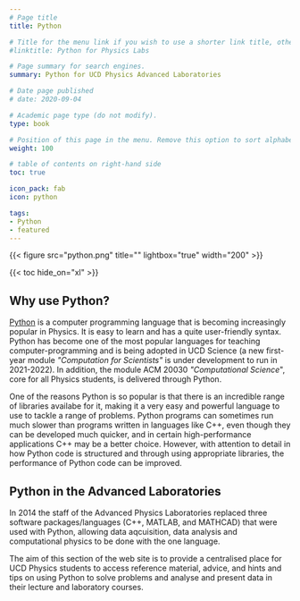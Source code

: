```yaml
---
# Page title
title: Python

# Title for the menu link if you wish to use a shorter link title, otherwise remove this option.
#linktitle: Python for Physics Labs

# Page summary for search engines.
summary: Python for UCD Physics Advanced Laboratories

# Date page published
# date: 2020-09-04

# Academic page type (do not modify).
type: book

# Position of this page in the menu. Remove this option to sort alphabetically.
weight: 100

# table of contents on right-hand side
toc: true

icon_pack: fab
icon: python

tags:
- Python
- featured 
---
```



{{< figure src="python.png" title="" lightbox="true" width="200" >}}

{{< toc hide_on="xl" >}}



## Why use Python?
[Python](https://www.python.org) is a computer programming language that is becoming increasingly popular
in Physics. It is easy to learn and has a quite user-friendly syntax. Python has become one of the
most popular languages for teaching computer-programming and is being adopted in UCD Science
(a new first-year module *"Computation for Scientists"* is under development to run in 2021-2022).
In addition, the module ACM 20030 *"Computational Science*", core for all Physics students, is delivered through Python.


One of the reasons Python is so popular is that there is 
an incredible range of libraries availabe for it, making it a very easy and powerful language to use
to tackle a range of problems. Python programs can sometimes run much slower than programs written in
languages like C++, even though they can be developed much quicker, and in certain high-performance
applications C++ may be a better choice. However, with attention to detail in how Python code is structured
and through using appropriate libraries, the performance of Python code can be improved.


## Python in the Advanced Laboratories
In 2014 the staff of the Advanced Physics Laboratories replaced three software packages/languages
(C++, MATLAB, and MATHCAD) that were used with Python, allowing data aqcuisition, data analysis and computational
physics to be done with the one language. 

The aim of this section of the web site is to provide a centralised place for UCD Physics students to access
reference material, advice, and hints and tips on using Python to solve problems and analyse and present
data in their lecture and laboratory courses.

